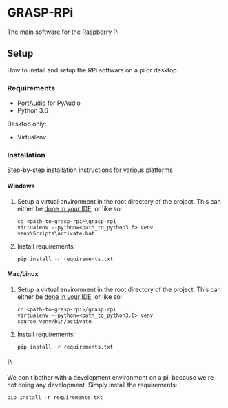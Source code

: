 # GRASP-RPi
The main software for the Raspberry Pi

## Setup
How to install and setup the RPi software on a pi or desktop

### Requirements

- [PortAudio](http://portaudio.com/) for PyAudio
- Python 3.6

Desktop only:

- Virtualenv

### Installation
Step-by-step installation instructions for various platforms

#### Windows

1. Setup a virtual environment in the root directory of the project. This can either be [done in your IDE](https://www.jetbrains.com/help/pycharm/creating-virtual-environment.html), or like so:
   
    ```
    cd <path-to-grasp-rpi>\grasp-rpi
    virtualenv --python=<path_to_python3.6> venv
    venv\Scripts\activate.bat
    ``` 
2. Install requirements:
   ```
   pip install -r requirements.txt
   ```

#### Mac/Linux

1. Setup a virtual environment in the root directory of the project. This can either be [done in your IDE](https://www.jetbrains.com/help/pycharm/creating-virtual-environment.html), or like so:
    ```
    cd <path-to-grasp-rpi>/grasp-rpi
    virtualenv --python=<path_to_python3.6> venv
    source venv/bin/activate
    ```
2. Install requirements:
   ```
   pip install -r requirements.txt
   ```


#### Pi
We don't bother with a development environment on a pi, because we're not doing any development. Simply install the requirements:
```
pip install -r requirements.txt
```